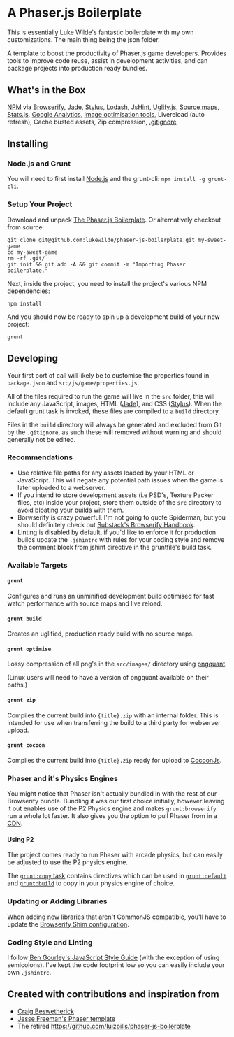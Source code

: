 # A Phaser.js Boilerplate
This is essentially Luke Wilde's fantastic boilerplate with my own customizations. The main thing being the json folder.

A template to boost the productivity of Phaser.js game developers. Provides tools to improve code reuse, assist in development activities, and can package projects into production ready bundles.

## What's in the Box

[NPM](https://www.npmjs.org/) via [Browserify](http://browserify.org/), [Jade](http://jade-lang.com/), [Stylus](http://learnboost.github.io/stylus/), [Lodash](http://lodash.com/), [JsHint](http://www.jshint.com/), [Uglify.js](https://github.com/mishoo/UglifyJS), [Source maps](http://www.html5rocks.com/en/tutorials/developertools/sourcemaps/), [Stats.js](https://github.com/mrdoob/stats.js/), [Google Analytics](http://www.google.com/analytics/), [Image optimisation tools](http://pngquant.org/), Livereload (auto refresh), Cache busted assets, Zip compression, [.gitignore](https://github.com/serby/GitIgnore)

## Installing

### Node.js and Grunt

You will need to first install [Node.js](http://nodejs.org/download/) and the grunt-cli: `npm install -g grunt-cli`.

### Setup Your Project

Download and unpack [The Phaser.js Boilerplate](https://github.com/lukewilde/phaser-js-boilerplate/archive/master.zip). Or alternatively checkout from source:

    git clone git@github.com:lukewilde/phaser-js-boilerplate.git my-sweet-game
    cd my-sweet-game
    rm -rf .git/
    git init && git add -A && git commit -m "Importing Phaser boilerplate."

Next, inside the project, you need to install the project's various NPM dependencies:

    npm install

And you should now be ready to spin up a development build of your new project:

    grunt

## Developing

Your first port of call will likely be to customise the properties found in `package.json` and `src/js/game/properties.js`.

All of the files required to run the game will live in the `src` folder, this will include any JavaScript, images, HTML ([Jade](http://jade-lang.com/)), and CSS ([Stylus](http://learnboost.github.io/stylus/)). When the default grunt task is invoked, these files are compiled to a `build` directory.

Files in the `build` directory will always be generated and excluded from Git by the `.gitignore`, as such these will removed without warning and should generally not be edited.

### Recommendations

* Use relative file paths for any assets loaded by your HTML or JavaScript. This will negate any potential path issues when the game is later uploaded to a webserver.
* If you intend to store development assets (i.e PSD's, Texture Packer files, etc) inside your project, store them outside of the `src` directory to avoid bloating your builds with them.
* Borwserify is crazy powerful. I'm not going to quote Spiderman, but you should definitely check out [Substack's Browserify Handbook](https://github.com/substack/browserify-handbook).
* Linting is disabled by default, if you'd like to enforce it for production builds update the `.jshintrc` with rules for your coding style and remove the comment block from jshint directive in the gruntfile's build task.

### Available Targets

#### `grunt`

Configures and runs an unminified development build optimised for fast watch performance with source maps and live reload.

#### `grunt build`

Creates an uglified, production ready build with no source maps.

#### `grunt optimise`

Lossy compression of all png's in the `src/images/` directory using [pngquant](http://pngquant.org/).

(Linux users will need to have a version of pngquant available on their paths.)

#### `grunt zip`

Compiles the current build into `{title}.zip` with an internal folder. This is intended for use when transferring the build to a third party for webserver upload.

#### `grunt cocoon`

Compiles the current build into `{title}.zip` ready for upload to [CocoonJs](https://www.ludei.com/cocoonjs/).

### Phaser and it's Physics Engines

You might notice that Phaser isn't actually bundled in with the rest of our Browserify bundle. Bundling it was our first choice initially, however leaving it out enables use of the P2 Physics engine and makes `grunt:browserify` run a whole lot faster. It also gives you the option to pull Phaser from in a [CDN](https://github.com/photonstorm/phaser#cdn).

#### Using P2

The project comes ready to run Phaser with arcade physics, but can easily be adjusted to use the P2 physics engine.

The [`grunt:copy` task](https://github.com/lukewilde/phaser-js-boilerplate/blob/feature/remove-phaser-from-bundle/gruntfile.js#L179-L198) contains directives which can be used in [`grunt:default`](https://github.com/lukewilde/phaser-js-boilerplate/blob/feature/remove-phaser-from-bundle/gruntfile.js#L233) and [`grunt:build`](https://github.com/lukewilde/phaser-js-boilerplate/blob/feature/remove-phaser-from-bundle/gruntfile.js#L249) to copy in your physics engine of choice.

### Updating or Adding Libraries

When adding new libraries that aren't CommonJS compatible, you'll have to update the [Browserify Shim configuration](https://github.com/thlorenz/browserify-shim#3-provide-browserify-shim-config).

### Coding Style and Linting

I follow [Ben Gourley's JavaScript Style Guide](https://github.com/bengourley/js-style-guide) (with the exception of using semicolons). I've kept the code footprint low so you can easily include your own `.jshintrc`.

## Created with contributions and inspiration from

  * [Craig Beswetherick](http://grindheadgames.com)
  * [Jesse Freeman's Phaser template](https://github.com/gamecook/phaser-project-template)
  * The retired https://github.com/luizbills/phaser-js-boilerplate
